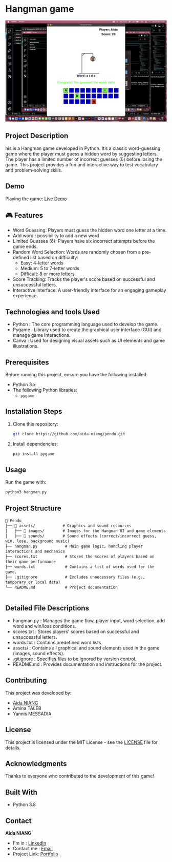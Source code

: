 # Hangman game

![preview main](./frame_10.png)

## Project Description

his is a Hangman game developed in Python. It’s a classic word-guessing game where the player must guess a hidden word by suggesting letters. The player has a limited number of incorrect guesses (6) before losing the game. This project provides a fun and interactive way to test vocabulary and problem-solving skills.

## Demo

Playing the game: [Live Demo](https://www.youtube.com/watch?v=8V0z4-qxDac)

## 🎮 Features

- Word Guessing: Players must guess the hidden word one letter at a time.
- Add word : possibility to add a new word
- Limited Guesses (6): Players have six incorrect attempts before the game ends.
- Random Word Selection: Words are randomly chosen from a pre-defined list based on difficulty:
  - Easy: 4-letter words
  - Medium: 5 to 7-letter words
  - Difficult: 8 or more letters
- Score Tracking: Tracks the player's score based on successful and unsuccessful letters.
- Interactive Interface: A user-friendly interface for an engaging gameplay experience.

## Technologies and tools Used

- Python : The core programming language used to develop the game.
- Pygame : Library used to create the graphical user interface (GUI) and manage game interactions.
- Canva : Used for designing visual assets such as UI elements and game illustrations.

## Prerequisites

Before running this project, ensure you have the following installed:

- Python 3.x
- The following Python libraries:
  - `pygame`

## Installation Steps

1. Clone this repository:
   ```bash
   git clone https://github.com/aida-niang/pendu.git
   ```
2. Install dependencies:
   ```bash
   pip install pygame 
   ```

## Usage

Run the game with:
```bash
python3 hangman.py
```

## Project Structure

```
📂 Pendu
├── 📁 assets/            # Graphics and sound resources  
│   ├── 📁 images/        # Images for the Hangman UI and game elements  
│   ├── 📁 sounds/        # Sound effects (correct/incorrect guess, win, lose, background music)  
├── hangman.py            # Main game logic, handling player interactions and mechanics  
├── scores.txt            # Stores the scores of players based on their game performance  
├── words.txt             # Contains a list of words used for the game. 
├── .gitignore            # Excludes unnecessary files (e.g., temporary or local data)  
└── README.md             # Project documentation  


```

## Detailed File Descriptions
- hangman.py : Manages the game flow, player input, word selection, add word and win/loss conditions.
- scores.txt : Stores players' scores based on successful and unsuccessful letters.
- words.txt : Contains predefined word lists.
- assets/ : Contains all graphical and sound elements used in the game (images, sound effects).
- .gitignore : Specifies files to be ignored by version control.
- README.md : Provides documentation and instructions for the project.

## Contributing

This project was developed by:
- [Aida NIANG](https://github.com/aida-niang/)
- Amina TALEB
- Yannis MESSADIA

## License

This project is licensed under the MIT License - see the [LICENSE](LICENSE) file for details.

## Acknowledgments

Thanks to everyone who contributed to the development of this game!

## Built With

- Python 3.8

## Contact

**Aida NIANG** 
- I'm in : [LinkedIn](https://linkedin.com/in/aidabenhamathniang)
- Contact me : [Email](mailto:aidam.niang@gmail.com  )
- Project Link: [Portfolio](https://aida-niang.students-laplateforme.io)

